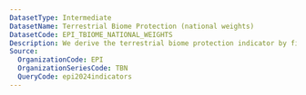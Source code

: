 ```yaml
---
DatasetType: Intermediate
DatasetName: Terrestrial Biome Protection (national weights)
DatasetCode: EPI_TBIOME_NATIONAL_WEIGHTS
Description: We derive the terrestrial biome protection indicator by first calculating the proportion of each biome in a country that lies within a protected area. We then give greater weight to biomes that are relatively rare within a country – and less weight to prevalent biomes – before aggregating the proportions. A score of 100 indicates that a country protects at least 30% of each of its biome types
Source:
  OrganizationCode: EPI
  OrganizationSeriesCode: TBN
  QueryCode: epi2024indicators
---
```

